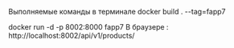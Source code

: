 Выполняемые команды в терминале
docker build . --tag=fapp7  

docker run -d -p 8002:8000 fapp7 
В браузере :
http://localhost:8002/api/v1/products/
